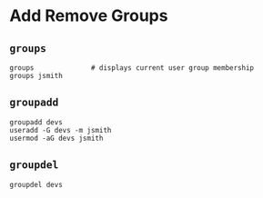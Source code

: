 # Add Remove Groups

## `groups`
    groups              # displays current user group membership
    groups jsmith

## `groupadd`
    groupadd devs
    useradd -G devs -m jsmith
    usermod -aG devs jsmith

## `groupdel`
    groupdel devs